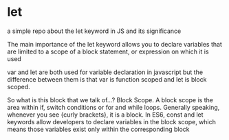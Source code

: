 # let

a simple repo about the let keyword in JS and its significance

The main importance of the let keyword allows you to declare variables that are limited to a scope of a block statement, or expression on which it is used

var and let are both used for variable declaration in javascript but the difference between them is that var is function scoped and let is block scoped.

So what is this block that we talk of...?
Block Scope. A block scope is the area within if, switch conditions or for and while loops. Generally speaking, whenever you see {curly brackets}, it is a block. In ES6, const and let keywords allow developers to declare variables in the block scope, which means those variables exist only within the corresponding block

